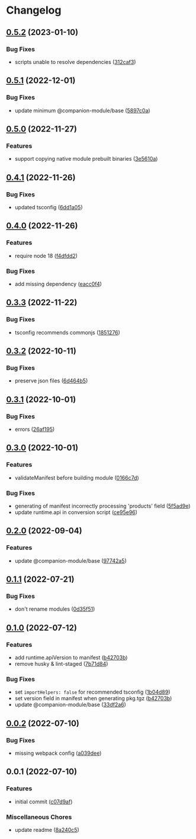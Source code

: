 # Changelog

## [0.5.2](https://github.com/bitfocus/companion-module-tools/compare/v0.5.1...v0.5.2) (2023-01-10)


### Bug Fixes

* scripts unable to resolve dependencies ([312caf3](https://github.com/bitfocus/companion-module-tools/commit/312caf36f42bb17965fc010e80bd2184c4bf8a62))

## [0.5.1](https://github.com/bitfocus/companion-module-tools/compare/v0.5.0...v0.5.1) (2022-12-01)


### Bug Fixes

* update minimum @companion-module/base ([5897c0a](https://github.com/bitfocus/companion-module-tools/commit/5897c0a8e4fde6bb0599fb336437193702143b78))

## [0.5.0](https://github.com/bitfocus/companion-module-tools/compare/v0.4.1...v0.5.0) (2022-11-27)


### Features

* support copying native module prebuilt binaries ([3e5610a](https://github.com/bitfocus/companion-module-tools/commit/3e5610a809cbbb8d7ad9844824489ed7f5dedb3a))

## [0.4.1](https://github.com/bitfocus/companion-module-tools/compare/v0.4.0...v0.4.1) (2022-11-26)


### Bug Fixes

* updated tsconfig ([6dd1a05](https://github.com/bitfocus/companion-module-tools/commit/6dd1a0544e5d9f784f276485cb9254b35195f3c1))

## [0.4.0](https://github.com/bitfocus/companion-module-tools/compare/v0.3.3...v0.4.0) (2022-11-26)


### Features

* require node 18 ([f4dfdd2](https://github.com/bitfocus/companion-module-tools/commit/f4dfdd2f510642ca99937100139a65f2903affe9))


### Bug Fixes

* add missing dependency ([eacc0f4](https://github.com/bitfocus/companion-module-tools/commit/eacc0f4e9c4af028905d9a096570ce5f34212733))

## [0.3.3](https://github.com/bitfocus/companion-module-tools/compare/v0.3.2...v0.3.3) (2022-11-22)


### Bug Fixes

* tsconfig recommends commonjs ([1851276](https://github.com/bitfocus/companion-module-tools/commit/1851276f725254ba1338a9d30d8cd32e7dea31b9))

## [0.3.2](https://github.com/bitfocus/companion-module-tools/compare/v0.3.1...v0.3.2) (2022-10-11)


### Bug Fixes

* preserve json files ([6d464b5](https://github.com/bitfocus/companion-module-tools/commit/6d464b5dc30f961e053de71d64ec07e005c542a5))

## [0.3.1](https://github.com/bitfocus/companion-module-tools/compare/v0.3.0...v0.3.1) (2022-10-01)


### Bug Fixes

* errors ([26af195](https://github.com/bitfocus/companion-module-tools/commit/26af195288010c759dd354fc3d9e9d1946a1a16d))

## [0.3.0](https://github.com/bitfocus/companion-module-tools/compare/v0.2.0...v0.3.0) (2022-10-01)


### Features

* validateManifest before building module ([0166c7d](https://github.com/bitfocus/companion-module-tools/commit/0166c7da0ed725de77e3c71bc7992f8fd9deba94))


### Bug Fixes

* generating of manifest incorrectly processing 'products' field ([5f5ad9e](https://github.com/bitfocus/companion-module-tools/commit/5f5ad9e802249e4c9fe60ad8eb2278c715fa0a15))
* update runtime.api in conversion script ([ce95e96](https://github.com/bitfocus/companion-module-tools/commit/ce95e96626023e11ec7fe460278a3418dc6f0eaf))

## [0.2.0](https://github.com/bitfocus/companion-module-tools/compare/v0.1.1...v0.2.0) (2022-09-04)


### Features

* update @companion-module/base ([97742a5](https://github.com/bitfocus/companion-module-tools/commit/97742a58a71e09a93988f0288e661bd5171f14ba))

## [0.1.1](https://github.com/bitfocus/companion-module-tools/compare/v0.1.0...v0.1.1) (2022-07-21)


### Bug Fixes

* don't rename modules ([0d35f51](https://github.com/bitfocus/companion-module-tools/commit/0d35f510cf24333b753d8b34a5c4af27623fcaed))

## [0.1.0](https://github.com/bitfocus/companion-module-tools/compare/v0.0.2...v0.1.0) (2022-07-12)


### Features

* add runtime.apiVersion to manifest ([b42703b](https://github.com/bitfocus/companion-module-tools/commit/b42703b5bac6e2cb6addc8e71239c24e26c43b90))
* remove husky & lint-staged ([7b71d84](https://github.com/bitfocus/companion-module-tools/commit/7b71d84cb8850242846d5118f651fd7ae129615c))


### Bug Fixes

* set `importHelpers: false` for recommended tsconfig ([1b04d89](https://github.com/bitfocus/companion-module-tools/commit/1b04d89bc50922466dffb416b4ed3b4acf63be71))
* set version field in manifest when generating pkg.tgz ([b42703b](https://github.com/bitfocus/companion-module-tools/commit/b42703b5bac6e2cb6addc8e71239c24e26c43b90))
* update @companion-module/base ([33df2a6](https://github.com/bitfocus/companion-module-tools/commit/33df2a61796954c30c01e25a5f08a2a1bd874e64))

## [0.0.2](https://github.com/bitfocus/companion-module-tools/compare/v0.0.1...v0.0.2) (2022-07-10)


### Bug Fixes

* missing webpack config ([a039dee](https://github.com/bitfocus/companion-module-tools/commit/a039deeb7c1736ce87f3bba8759c230de7ad883d))

## 0.0.1 (2022-07-10)


### Features

* initial commit ([c07d9af](https://github.com/bitfocus/companion-module-tools/commit/c07d9af14b2f950ac93095ed1b6e37d0a206ef99))


### Miscellaneous Chores

* update readme ([8a240c5](https://github.com/bitfocus/companion-module-tools/commit/8a240c5bd6ebc14d9f978fd0e14dba41986626da))
